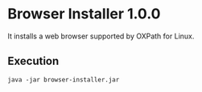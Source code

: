 # Browser Installer 1.0.0
It installs a web browser supported by OXPath for Linux.

## Execution

`java -jar browser-installer.jar`

